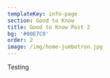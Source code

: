 ```yaml
---
templateKey: info-page
section: Good to Know
title: Good to Know Post 2
bg: '#00E7C0'
order: 2
image: /img/home-jumbotron.jpg
---
```


Testing
